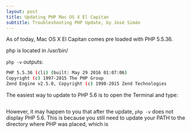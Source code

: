 ```yaml
---
layout: post
title: Updating PHP Mac OS X El Capitan
subtitle: Troubleshooting PHP Update, by José Simán
---
```

As of today, Mac OS X El Capitan comes pre loaded with PHP 5.5.36.

php is located in /usr/bin/

```php -v``` outputs:

```bash
PHP 5.5.36 (cli) (built: May 29 2016 01:07:06)
Copyright (c) 1997-2015 The PHP Group
Zend Engine v2.5.0, Copyright (c) 1998-2015 Zend Technologies
```

The easiest way to update to PHP 5.6 is to open the Terminal and type:

```curl -s http://php-osx.liip.ch/install.sh | bash -s 5.6
```

However, it may happen to you that after the update, ```php -v``` does not display PHP 5.6.  This is because you still need to update your PATH to the directory where PHP was placed, which is 

